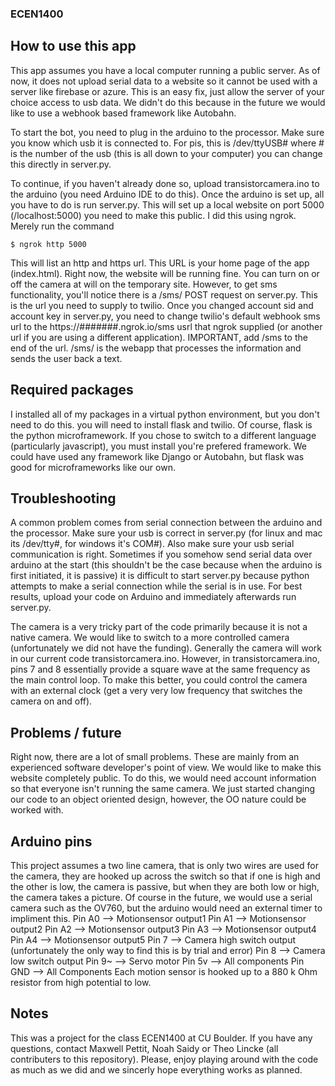 ### ECEN1400



## How to use this app
This app assumes you have a local computer running a public server. As of now, it does not upload serial data to a website so it cannot be used with a server like firebase or azure. This is an easy fix, just allow the server of your choice access to usb data. We didn't do this because  in the future we would like to use a webhook based framework like Autobahn.

To start the bot, you need to plug in the arduino to the processor. Make  sure you know which usb it is connected to. For pis, this is /dev/ttyUSB# where # is the number of the usb (this is all down to your computer) you can change this directly in server.py.

To continue, if you haven't already done so, upload transistorcamera.ino to the arduino (you need Arduino IDE to do this). Once the arduino is set up, all you have to do is run server.py. This will set up a local website on port 5000 (/localhost:5000) you need to make this public. I did this using ngrok. Merely run the command
	
	$ ngrok http 5000

This will list an http and https url. This URL is your home page of the app (index.html). Right now, the website will be running fine. You can turn on or off the camera at will on the temporary site. However, to get sms functionality, you'll notice there is a /sms/ POST request on server.py. This is the url you need to supply  to twilio. Once you changed account sid and account key in server.py, you need to change twilio's default webhook sms url to the https://#######.ngrok.io/sms usrl that ngrok supplied (or another url if you are using a different application). IMPORTANT, add /sms to the end of the url. /sms/ is  the webapp  that processes the information and sends the user back a text.

## Required packages
I installed all of my packages in a virtual python environment, but you don't need to do this. you will need to install flask and twilio. Of course, flask is the python microframework. If you chose to switch to a different language (particularly javascript), you must install you're prefered framework. We could have used any framework like Django or Autobahn, but flask was good for microframeworks like our own.

## Troubleshooting
A common problem comes from serial connection between the arduino and the processor. Make sure your usb is correct in server.py (for linux and mac its /dev/tty#, for windows it's COM#). Also make sure your usb serial communication is right. Sometimes if you somehow send serial data over arduino at the start (this shouldn't  be the case because when the arduino is first initiated, it is passive) it is difficult to start server.py because python attempts to make a serial connection while the serial is in use. For best results, upload your code on Arduino and immediately afterwards run server.py. 

The camera is a very tricky part of the code primarily because it is not a native camera. We would like to switch to a more controlled camera (unfortunately we did not have the funding). Generally the camera will work in our current code transistorcamera.ino. However, in transistorcamera.ino, pins 7 and 8 essentially provide a square wave at the same frequency as the main control loop. To make this better, you could control the camera with an external clock (get a very very low frequency that switches the camera on and off). 


## Problems / future
Right now, there are a lot of small problems. These are mainly  from an experienced software developer's point of view. We would like to make this website completely public. To do this, we would need account information so that everyone isn't running the same camera. We just started changing our code  to an object oriented design, however, the OO nature could be worked with.

## Arduino pins
This project assumes a two line camera, that is only two wires are used for the camera, they are hooked up across the switch so that if one is high and the other is low, the camera is passive, but when they are both low  or high, the camera takes a picture. Of  course in the future, we would use a serial camera such as the OV760, but the arduino would need an external timer to impliment this.
Pin A0 --> Motionsensor output1
Pin A1 --> Motionsensor output2
Pin A2 --> Motionsensor output3
Pin A3 --> Motionsensor output4
Pin A4 --> Motionsensor output5
Pin 7 --> Camera high switch output (unfortunately the only way to find this is by trial and error)
Pin 8 --> Camera low switch output
Pin 9~ --> Servo motor
Pin 5v --> All components
Pin GND --> All Components
Each motion sensor is hooked up to a 880 k Ohm resistor from high potential to low.


## Notes
This was a project for the class ECEN1400 at CU Boulder. If you have any questions, contact Maxwell Pettit, Noah Saidy or Theo Lincke (all contributers to this repository). Please, enjoy playing around with the code as much as we did and we sincerly hope everything works as planned.

